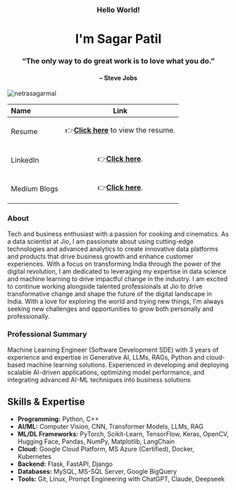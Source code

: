 <h3 align="center">Hello World!</h3>
<h1 align="center">I'm Sagar Patil</h1>
<h3 align="center">“The only way to do great work is to love what you do.”</h3>
<h4 align="center">– Steve Jobs</h4>

<p align="left"> <img src="https://komarev.com/ghpvc/?username=netrasagarmal&label=Profile%20views&color=0e75b6&style=flat" alt="netrasagarmal" /> </p>


| Name            | Link |
| :---------------- | :------: | 
| Resume        |<p>👉<a href="https://drive.google.com/file/d/1Xl_LV0iq7Oe1OYMS5k4UzQ_hfq-H9tbH/view?usp=sharing" target="_blank"><strong>Click here</strong></a> to view the resume.</p>|
| LinkedIn          |<p>👉<a href="https://www.linkedin.com/in/sagarpatil2000/" target="_blank"><strong>Click here</strong></a>.</p> |
| Medium Blogs    |<p>👉<a href="https://medium.com/@sagarpatil2000" target="_blank"><strong>Click here</strong></a>.</p>|


<h3 align="left">About</h3>
<p align="left"> Tech and business enthusiast with a passion for cooking and cinematics. As a data scientist at Jio, I am passionate about using cutting-edge technologies and advanced analytics to create innovative data platforms and products that drive business growth and enhance customer experiences. With a focus on transforming India through the power of the digital revolution, I am dedicated to leveraging my expertise in data science and machine learning to drive impactful change in the industry. I am excited to continue working alongside talented professionals at Jio to drive transformative change and shape the future of the digital landscape in India. With a love for exploring the world and trying new things, I'm always seeking new challenges and opportunities to grow both personally and professionally. </p>


<h3 align="left">Professional Summary</h3>
<p align="left"> Machine Learning Engineer (Software Development SDE) with 3 years of experience and expertise in Generative AI, LLMs, RAGs, Python and cloud-based machine learning solutions. Experienced in developing and deploying scalable AI-driven applications, optimizing model performance, and integrating advanced AI-ML techniques into business solutions </p>

<h2>Skills & Expertise</h2>
<ul>
  <li><strong>Programming:</strong> Python, C++</li>
  <li><strong>AI/ML:</strong> Computer Vision, CNN, Transformer Models, LLMs, RAG</li>
  <li><strong>ML/DL Frameworks:</strong> PyTorch, Scikit-Learn, TensorFlow, Keras, OpenCV, Hugging Face, Pandas, NumPy, Matplotlib, LangChain</li>
  <li><strong>Cloud:</strong> Google Cloud Platform, MS Azure (Certified), Docker, Kubernetes</li>
  <li><strong>Backend:</strong> Flask, FastAPI, Django</li>
  <li><strong>Databases:</strong> MySQL, MS-SQL Server, Google BigQuery</li>
  <li><strong>Tools:</strong> Git, Linux, Prompt Engineering with ChatGPT, Claude, Deepseek</li>
</ul>
